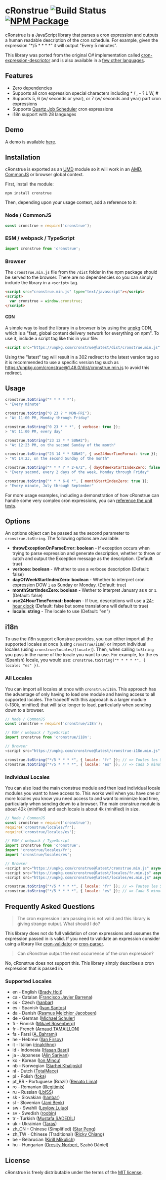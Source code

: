 # cRonstrue ![Build Status](https://github.com/bradymholt/cRonstrue/workflows/build/badge.svg) [![NPM Package](https://img.shields.io/npm/v/cronstrue.svg)](https://www.npmjs.com/package/cronstrue)

cRonstrue is a JavaScript library that parses a cron expression and outputs a human readable description of the cron schedule.  For example, given the expression "*/5 * * * *" it will output "Every 5 minutes".

This library was ported from the original C# implementation called [cron-expression-descriptor](https://github.com/bradymholt/cron-expression-descriptor) and is also available in a [few other languages](https://github.com/bradymholt/cron-expression-descriptor#ports).

## Features
- Zero dependencies
- Supports all cron expression special characters including * / , - ? L W, #
- Supports 5, 6 (w/ seconds or year), or 7 (w/ seconds and year) part cron expressions
- Supports [Quartz Job Scheduler](http://www.quartz-scheduler.org/) cron expressions
- i18n support with 28 languages

## Demo

A demo is available [here](http://bradymholt.github.io/cRonstrue/#cronstrue-demo).

## Installation
cRonstrue is exported as an [UMD](https://github.com/umdjs/umd) module so it will work in an [AMD](https://github.com/amdjs/amdjs-api/wiki/AMD), [CommonJS](http://wiki.commonjs.org/wiki/CommonJS) or browser global context.

First, install the module:

```
npm install cronstrue
```

Then, depending upon your usage context, add a reference to it:

### Node / CommonJS

```js
const cronstrue = require('cronstrue');
```

### ESM / webpack / TypeScript

```js
import cronstrue from 'cronstrue';
```

### Browser
 The `cronstrue.min.js` file from the `/dist` folder in the npm package should be served to the browser.  There are no dependencies so you can simply include the library in a `<script>` tag.

```html
<script src="cronstrue.min.js" type="text/javascript"></script>
<script>
  var cronstrue = window.cronstrue;
</script>
```

#### CDN

A simple way to load the library in a browser is by using the [unpkg](https://unpkg.com/) CDN, which is a
"fast, global content delivery network for everything on npm".  To use it, include a script tag like this in your file:

```html
<script src="https://unpkg.com/cronstrue@latest/dist/cronstrue.min.js" async></script>
```

Using the "latest" tag will result in a 302 redirect to the latest version tag so it is recommended to use a specific version tag such as https://unpkg.com/cronstrue@1.48.0/dist/cronstrue.min.js to avoid this redirect.

## Usage

```js
cronstrue.toString("* * * * *");
> "Every minute"

cronstrue.toString("0 23 ? * MON-FRI");
> "At 11:00 PM, Monday through Friday"

cronstrue.toString("0 23 * * *", { verbose: true });
> "At 11:00 PM, every day"

cronstrue.toString("23 12 * * SUN#2");
> "At 12:23 PM, on the second Sunday of the month"

cronstrue.toString("23 14 * * SUN#2", { use24HourTimeFormat: true });
> "At 14:23, on the second Sunday of the month"

cronstrue.toString("* * * ? * 2-6/2", { dayOfWeekStartIndexZero: false });
> "Every second, every 2 days of the week, Monday through Friday"

cronstrue.toString("* * * 6-8 *", { monthStartIndexZero: true });
> "Every minute, July through September"
```

For more usage examples, including a demonstration of how cRonstrue can handle some very complex cron expressions, you can [reference the unit tests](https://github.com/bradymholt/cRonstrue/blob/master/test/cronstrue.ts).

## Options

An options object can be passed as the second parameter to `cronstrue.toString`.  The following options are available:

- **throwExceptionOnParseError: boolean** - If exception occurs when trying to parse expression and generate description, whether to throw or catch and output the Exception message as the description. (Default: true)
- **verbose: boolean** - Whether to use a verbose description (Default: false)
- **dayOfWeekStartIndexZero: boolean** - Whether to interpret cron expression DOW `1` as Sunday or Monday. (Default: true)
- **monthStartIndexZero: boolean** - Wether to interpret January as `0` or `1`. (Default: false)
- **use24HourTimeFormat: boolean** - If true, descriptions will use a [24-hour clock](https://en.wikipedia.org/wiki/24-hour_clock) (Default: false but some translations will default to true)
- **locale: string** - The locale to use (Default: "en")

## i18n

To use the i18n support cRonstrue provides, you can either import all the supported locales at once (using `cronstrue/i18n`) or import individual locales (using `cronstrue/locales/[locale]`).  Then, when calling `toString` you pass in the name of the locale you want to use.  For example, for the es (Spanish) locale, you would use: `cronstrue.toString("* * * * *", { locale: "es" })`.

### All Locales

You can import all locales at once with `cronstrue/i18n`.  This approach has the advantage of only having to load one module and having access to all supported locales.  The tradeoff with this approach is a larger module (~130k, minified) that will take longer to load, particularly when sending down to a browser.

```js
// Node / CommonJS
const cronstrue = require('cronstrue/i18n');

// ESM / webpack / TypeScript
import cronstrue from 'cronstrue/i18n';

// Browser
<script src="https://unpkg.com/cronstrue@latest/cronstrue-i18n.min.js" async></script>

cronstrue.toString("*/5 * * * *", { locale: "fr" }); // => Toutes les 5 minutes
cronstrue.toString("*/5 * * * *", { locale: "es" }); // => Cada 5 minutos
```

### Individual Locales

You can also load the main cronstrue module and then load individual locale modules you want to have access to.  This works well when you have one or more locales you know you need access to and want to minimize load time, particularly when sending down to a browser.  The main cronstrue module is about 42k (minified) and each locale is about 4k (minified) in size.

```js
// Node / CommonJS
const cronstrue = require('cronstrue');
require('cronstrue/locales/fr');
require('cronstrue/locales/es');

// ESM / webpack / TypeScript
import cronstrue from 'cronstrue';
import 'cronstrue/locales/fr';
import 'cronstrue/locales/es';

// Browser
<script src="https://unpkg.com/cronstrue@latest/cronstrue.min.js" async></script>
<script src="https://unpkg.com/cronstrue@latest/locales/fr.min.js" async></script>
<script src="https://unpkg.com/cronstrue@latest/locales/es.min.js" async></script>

cronstrue.toString("*/5 * * * *", { locale: "fr" }); // => Toutes les 5 minutes
cronstrue.toString("*/5 * * * *", { locale: "es" }); // => Cada 5 minutos
```

## Frequently Asked Questions

> The cron expression I am passing in is not valid and this library is giving strange output.  What should I do?

This library does not do full validation of cron expressions and assumes the expression passed in is valid. If you need to validate an expression consider using a library like [cron-validator](https://www.npmjs.com/package/cron-validator) or [cron-parser](https://www.npmjs.com/package/cron-parser).

> Can cRonstrue output the next occurrence of the cron expression?

No, cRonstrue does not support this.  This library simply describes a cron expression that is passed in.

### Supported Locales

- en - English ([Brady Holt](https://github.com/bradymholt))
- ca - Catalan ([Francisco Javier Barrena](https://github.com/fjbarrena))
- cs - Czech ([hanbar](https://github.com/hanbar))
- es - Spanish ([Ivan Santos](https://github.com/ivansg))
- da - Danish ([Rasmus Melchior Jacobsen](https://github.com/rmja))
- de - German ([Michael Schuler](https://github.com/mschuler))
- fi - Finnish ([Mikael Rosenberg](https://github.com/MR77FI))
- fr - French ([Arnaud TAMAILLON](https://github.com/Greybird))
- fa - Farsi ([A. Bahrami](https://github.com/alirezakoo))
- he - Hebrew ([Ilan Firsov](https://github.com/IlanF))
- it - Italian ([rinaldihno](https://github.com/rinaldihno))
- id - Indonesia ([Hasan Basri](https://github.com/hasanbasri1993))
- ja - Japanese ([Alin Sarivan](https://github.com/asarivan))
- ko - Korean ([Ion Mincu](https://github.com/ionmincu))
- nb - Norwegian ([Siarhei Khalipski](https://github.com/KhalipskiSiarhei))
- nl - Dutch ([TotalMace](https://github.com/TotalMace))
- pl - Polish ([foka](https://github.com/foka))
- pt_BR - Portuguese (Brazil) ([Renato Lima](https://github.com/natenho))
- ro - Romanian ([Illegitimis](https://github.com/illegitimis))
- ru - Russian ([LbISS](https://github.com/LbISS))
- sk - Slovakian ([hanbar](https://github.com/hanbar))
- sl - Slovenian ([Jani Bevk](https://github.com/jenzy))
- sw - Swahili ([Leylow Lujuo](https://github.com/leyluj))
- sv - Swedish ([roobin](https://github.com/roobin))
- tr - Turkish ([Mustafa SADEDİL](https://github.com/sadedil))
- uk - Ukrainian ([Taras](https://github.com/tbudurovych))
- zh_CN - Chinese (Simplified) ([Star Peng](https://github.com/starpeng))
- zh_TW - Chinese (Traditional) ([Ricky Chiang](https://github.com/metavige))
- be - Belarusian ([Kirill Mikulich](https://github.com/KirillMikulich))
- hu - Hungarian ([Orcsity Norbert](https://github.com/Northber), Szabó Dániel)

## License

cRonstrue is freely distributable under the terms of the [MIT license](https://github.com/bradymholt/cronstrue/blob/master/LICENSE).
